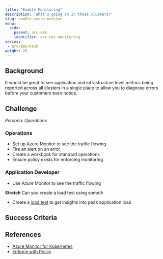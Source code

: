 ```yaml
---
title: "Enable Monitoring"
description: "What's going on in those clusters?"
slug: enable-azure-monitor
menu:
  side:
    parent: arc-k8s
    identifier: arc-k8s-monitoring
series:
 - arc-k8s-hack
weight: 20
---
```


## Background

It would be great to see application and infrastructure level metrics being reported across all clusters in a single place to allow you to diagnose errors before your customers even notice.

## Challenge

*Persona: Operations*

### Operations

* Set up Azure Monitor to see the traffic flowing
* Fire an alert on an error
* Create a workbook for standard operations
* Ensure policy exists for enforcing monitoring

### Application Developer

* Use Azure Monitor to see the traffic flowing

**Stretch** Can you create a load test using someth
* Create a [load test](example.com) to get insights into peak application load

## Success Criteria
## References

* [Azure Monitor for Kubernetes](https://docs.microsoft.com/azure/azure-monitor/containers/container-insights-enable-arc-enabled-clusters)
* [Enforce with Policy](https://docs.microsoft.com/azure/azure-monitor/containers/container-insights-enable-aks-policy)